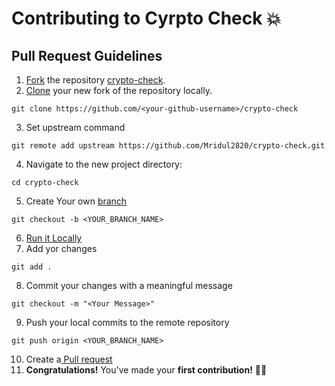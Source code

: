 # Contributing to Cyrpto Check 💥

## Pull Request Guidelines

1. [Fork][fork-link] the repository [crypto-check](repo-link).
2. [Clone][clone-link] your new fork of the repository locally.
```
git clone https://github.com/<your-github-username>/crypto-check
```
3. Set upstream command
```
git remote add upstream https://github.com/Mridul2820/crypto-check.git
```
4. Navigate to the new project directory:
```
cd crypto-check
```
5. Create Your own [branch][branch-link]
```
git checkout -b <YOUR_BRANCH_NAME>
```
6. [Run it Locally](run-locally)
7. Add yor changes
```
git add .
```
8. Commit your changes with a meaningful message
```
git checkout -m "<Your Message>"
```
9. Push your local commits to the remote repository
```
git push origin <YOUR_BRANCH_NAME>
```
10. Create a[ Pull request](pull-request)
11. **Congratulations!** You've made your **first contribution!** 🙌🏼

[repo-link]: <https://github.com/Mridul2820/crypto-check/fork>
[branch-link]: <http://guides.github.com/introduction/flow/>
[clone-link]: <https://help.github.com/articles/cloning-a-repository/>
[fork-link]: <http://guides.github.com/activities/forking/>
[syncing-link]: <https://help.github.com/articles/syncing-a-fork>
[run-locally]: <https://github.com/Mridul2820/crypto-check#run-locally/>
[pull-request]: <https://help.github.com/en/github/collaborating-with-issues-and-pull-requests/creating-a-pull-request/>

